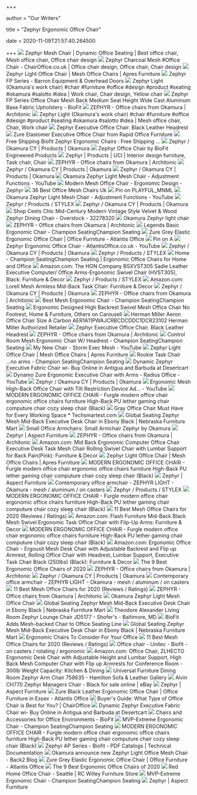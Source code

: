 +++
        
author = "Our Writers"
        
title = "Zephyr Ergonomic Office Chair"
        
date = 2020-11-09T21:57:40.264500
        
+++
[ ![](https://i.pinimg.com/originals/32/8a/7f/328a7fed93538e22be7f554338a64dfe.jpg)](https://i.pinimg.com/originals/32/8a/7f/328a7fed93538e22be7f554338a64dfe.jpg) Zephyr Mesh Chair | Dynamic Office Seating | Best office chair, Mesh office  chair, Office chair design
[ ![](https://i.pinimg.com/originals/0d/7c/3c/0d7c3c0ae6278daeee1f21fd6eb1dfac.jpg)](https://i.pinimg.com/originals/0d/7c/3c/0d7c3c0ae6278daeee1f21fd6eb1dfac.jpg) Zephyr Charcoal Mesh #Office Chair - ChairOffice.co.uk | Office chair  design, Office chair, Chair design
[ ![](https://www.apresfurniture.co.uk/media/catalog/product/cache/1/image/9df78eab33525d08d6e5fb8d27136e95/z/e/zephyr-light-task-chair-04.jpg)](https://www.apresfurniture.co.uk/media/catalog/product/cache/1/image/9df78eab33525d08d6e5fb8d27136e95/z/e/zephyr-light-task-chair-04.jpg) Zephyr Light Office Chair | Mesh Office Chairs | Apres Furniture
[ ![](https://www.barroneq.com/wp-content/uploads/2018/10/Zephyr-F-1.jpg)](https://www.barroneq.com/wp-content/uploads/2018/10/Zephyr-F-1.jpg) Zephyr FP Series - Barron Equipment & Overhead Doors
[ ![](https://i.pinimg.com/564x/c2/00/10/c200104c963ce930f9a138819448e033.jpg)](https://i.pinimg.com/564x/c2/00/10/c200104c963ce930f9a138819448e033.jpg) Zephyr Light (Okamura's work chair) #chair #furniture #office #design  #product #seating #okamura #salotto #idea | Work chair, Chair design,  Yellow chair
[ ![](https://www.biofit.com/images/cms/extralarge/fpr-l-rc-z-xf-xa-06-nh420.jpg)](https://www.biofit.com/images/cms/extralarge/fpr-l-rc-z-xf-xa-06-nh420.jpg) Zephyr FP Series Office Chair Mesh Back Medium Seat Height Wide Cast  Aluminum Base Fabric Upholstery - BioFit
[ ![](https://image.architonic.com/img_pro2-4/112/8599/zephyr-002-b.jpg)](https://image.architonic.com/img_pro2-4/112/8599/zephyr-002-b.jpg) ZEPHYR - Office chairs from Okamura | Architonic
[ ![](https://i.pinimg.com/564x/4e/76/c2/4e76c290f1aca955307615a09993000a.jpg)](https://i.pinimg.com/564x/4e/76/c2/4e76c290f1aca955307615a09993000a.jpg) Zephyr Light (Okamura's work chair) #chair #furniture #office #design  #product #seating #okamura #salotto #idea | Mesh office chair, Chair, Work  chair
[ ![](http://leatherofficechair.net/img/Zephyr-Executive-Office-Chair-Black-Leather-Headrest-01-lr.jpg)](http://leatherofficechair.net/img/Zephyr-Executive-Office-Chair-Black-Leather-Headrest-01-lr.jpg) Zephyr Executive Office Chair. Black Leather Headrest
[ ![](https://rapidoffice.furniture/wp-content/uploads/2016/07/p-2068-Zephyr_Elastomer__55301.1446038551.1280.1280.jpg)](https://rapidoffice.furniture/wp-content/uploads/2016/07/p-2068-Zephyr_Elastomer__55301.1446038551.1280.1280.jpg) Zure Elastomer Executive Office Chair from Rapid Office Furniture
[ ![](https://www.custommhs.com/image/cache/catalog/data/biofit-zephyr_ap-r-500x500.jpg)](https://www.custommhs.com/image/cache/catalog/data/biofit-zephyr_ap-r-500x500.jpg) Free Shipping Biofit Zephyr Ergonomic Chairs : Free Shipping ...
[ ![](https://www.okamura.com/en_mea/products/assets_c/2017/08/zephyr_im01-thumb-970x485-21797.jpg)](https://www.okamura.com/en_mea/products/assets_c/2017/08/zephyr_im01-thumb-970x485-21797.jpg) Zephyr / Okamura CY | Products | Okamura
[ ![](https://www.interiorsandsources.com/Portals/0/images/magazine/0611/I_0611_Web_Stg_3.jpg?w=300&h=250&mode=crop)](https://www.interiorsandsources.com/Portals/0/images/magazine/0611/I_0611_Web_Stg_3.jpg?w=300&h=250&mode=crop) Zephyr Office Chair by BioFit Engineered Products
[ ![](https://i.pinimg.com/originals/7a/e8/bd/7ae8bd42ec4c7e3c52cfec7aec36cae1.jpg)](https://i.pinimg.com/originals/7a/e8/bd/7ae8bd42ec4c7e3c52cfec7aec36cae1.jpg) Zephyr | Products | UCI | Interior design furniture, Task chair, Chair
[ ![](https://image.architonic.com/img_pro1-6/112/9762/zephyr-001-sq.jpg)](https://image.architonic.com/img_pro1-6/112/9762/zephyr-001-sq.jpg) ZEPHYR - Office chairs from Okamura | Architonic
[ ![](https://www.okamura.com/en_mea/products/upload_files/img/products/zephyr/zephyr_im02.jpg)](https://www.okamura.com/en_mea/products/upload_files/img/products/zephyr/zephyr_im02.jpg) Zephyr / Okamura CY | Products | Okamura
[ ![](https://www.okamura.com/en_mea/products/upload_files/img/products/zephyr/zephyr_im03.jpg)](https://www.okamura.com/en_mea/products/upload_files/img/products/zephyr/zephyr_im03.jpg) Zephyr / Okamura CY | Products | Okamura
[ ![](https://i.ytimg.com/vi/KO9d2qi_6_M/maxresdefault.jpg)](https://i.ytimg.com/vi/KO9d2qi_6_M/maxresdefault.jpg) Okamura Zephyr Light Mesh Chair - Adjustment Functions - YouTube
[ ![](https://www.chairoffice.co.uk/media/1866/mirage-13.jpg?anchor=center&mode=crop&width=160&height=232)](https://www.chairoffice.co.uk/media/1866/mirage-13.jpg?anchor=center&mode=crop&width=160&height=232) Modern Mesh Office Chair - Ergonomic Design - Zephyr
[ ![](https://www.workspacedesigns.co.uk/Files/105555/Img/24/grey-elastomer-chair-ZDY99.jpg)](https://www.workspacedesigns.co.uk/Files/105555/Img/24/grey-elastomer-chair-ZDY99.jpg) 36 Best Office Mesh Chairs Uk
[ ![](https://i.pinimg.com/originals/1d/09/82/1d09821923f584377624d119afd9f3fc.jpg)](https://i.pinimg.com/originals/1d/09/82/1d09821923f584377624d119afd9f3fc.jpg) Pin on PLAYFUL_MNML
[ ![](https://i.ytimg.com/vi/KO9d2qi_6_M/hqdefault.jpg)](https://i.ytimg.com/vi/KO9d2qi_6_M/hqdefault.jpg) Okamura Zephyr Light Mesh Chair - Adjustment Functions - YouTube
[ ![](https://www.stylexseating.com/wp-content/uploads/2017/04/Zephyr16-slide-1048x1485.jpg)](https://www.stylexseating.com/wp-content/uploads/2017/04/Zephyr16-slide-1048x1485.jpg) Zephyr / Products / STYLEX
[ ![](https://i.ytimg.com/vi/YoclglT6T9w/hqdefault.jpg)](https://i.ytimg.com/vi/YoclglT6T9w/hqdefault.jpg) Zephyr / Okamura CY | Products | Okamura
[ ![](https://ak1.ostkcdn.com/images/products/is/images/direct/bf49d444626ba68e5da0922f345bcd563c475cc2/Ceets-Chic-Mid-Century-Modern-Vintage-Style-Velvet-%26-Wood-Zephyr-Dining-Chair.jpg)](https://ak1.ostkcdn.com/images/products/is/images/direct/bf49d444626ba68e5da0922f345bcd563c475cc2/Ceets-Chic-Mid-Century-Modern-Vintage-Style-Velvet-%26-Wood-Zephyr-Dining-Chair.jpg) Shop Ceets Chic Mid-Century Modern Vintage Style Velvet & Wood Zephyr  Dining Chair - Overstock - 32278320
[ ![](https://www.designofficesolutions.com/wp-content/uploads/2015/07/1zephyrlight_08-2.jpg)](https://www.designofficesolutions.com/wp-content/uploads/2015/07/1zephyrlight_08-2.jpg) Okamura Zephyr light chair
[ ![](https://image.architonic.com/img_pfm2-4/204/6939/zephyr-08-b.jpg)](https://image.architonic.com/img_pfm2-4/204/6939/zephyr-08-b.jpg) ZEPHYR - Office chairs from Okamura | Architonic
[ ![](https://www.championseating.com/wp-content/uploads/P1010063a-1.jpg)](https://www.championseating.com/wp-content/uploads/P1010063a-1.jpg) Legends Basic Ergonomic Chair - Champion SeatingChampion Seating
[ ![](https://www.atlantisoffice.co.uk/image/cache/catalog/Dynamic/Zephyr%20New/Grey%20Elastic/Zephyr_Grey_1-593x593.jpg)](https://www.atlantisoffice.co.uk/image/cache/catalog/Dynamic/Zephyr%20New/Grey%20Elastic/Zephyr_Grey_1-593x593.jpg) Zure Grey Elastic Ergonomic Office Chair | Office Furniture - Atlantis  Office
[ ![](https://i.pinimg.com/originals/d3/e1/0e/d3e10e8f91a019ec84245c5ef0f87200.jpg)](https://i.pinimg.com/originals/d3/e1/0e/d3e10e8f91a019ec84245c5ef0f87200.jpg) Pin on A
[ ![](https://i.ytimg.com/vi/gXfqXyWW1l0/sddefault.jpg)](https://i.ytimg.com/vi/gXfqXyWW1l0/sddefault.jpg) Zephyr Ergonomic Office Chair - AtlantisOffice.co.uk - YouTube
[ ![](https://www.okamura.com/en_mea/products/upload_files/img/products/zephyr/zephyr_im04.jpg)](https://www.okamura.com/en_mea/products/upload_files/img/products/zephyr/zephyr_im04.jpg) Zephyr / Okamura CY | Products | Okamura
[ ![](https://www.stylexseating.com/wp-content/uploads/2012/11/Zephyr-Hero-2091x1307.jpg)](https://www.stylexseating.com/wp-content/uploads/2012/11/Zephyr-Hero-2091x1307.jpg) Zephyr / Products / STYLEX
[ ![](https://www.championseating.com/wp-content/uploads/mchair.png)](https://www.championseating.com/wp-content/uploads/mchair.png) Home - Champion SeatingChampion Seating | Ergonomic Office Chairs for Home  and Office
[ ![](https://images-na.ssl-images-amazon.com/images/I/71VOpX0vSSL._AC_SY450_.jpg)](https://images-na.ssl-images-amazon.com/images/I/71VOpX0vSSL._AC_SY450_.jpg) Amazon.com: The HON Company BSXVST305 Sadie Leather Executive Computer/ Office Arms-Ergonomic Swivel Chair (HVST305), Black: Furniture & Decor
[ ![](https://www.stylexseating.com/wp-content/uploads/2017/02/Zephyr2-slide-2228x1485.jpg)](https://www.stylexseating.com/wp-content/uploads/2017/02/Zephyr2-slide-2228x1485.jpg) Zephyr / Products / STYLEX
[ ![](https://images-na.ssl-images-amazon.com/images/I/91Hm-oPt%2BGL._AC_SL1500_.jpg)](https://images-na.ssl-images-amazon.com/images/I/91Hm-oPt%2BGL._AC_SL1500_.jpg) Amazon.com: Lorell Mesh Armless Mid-Back Task Chair: Furniture & Decor
[ ![](https://www.okamura.com/en_mea/products/upload_files/img/products/zephyr/zephyr_brochure_01.jpg)](https://www.okamura.com/en_mea/products/upload_files/img/products/zephyr/zephyr_brochure_01.jpg) Zephyr / Okamura CY | Products | Okamura
[ ![](https://image.architonic.com/img_pfm2-4/204/6939/zephyr-04-h.jpg)](https://image.architonic.com/img_pfm2-4/204/6939/zephyr-04-h.jpg) ZEPHYR - Office chairs from Okamura | Architonic
[ ![](https://www.championseating.com/wp-content/uploads/MVP-extreme-mesh-ergonomic-chair-champion-seating-company-2.jpg)](https://www.championseating.com/wp-content/uploads/MVP-extreme-mesh-ergonomic-chair-champion-seating-company-2.jpg) Best Mesh Ergonomic Chair - Champion SeatingChampion Seating
[ ![](https://media.karousell.com/media/photos/products/2020/10/14/ergonomic_designed_high_backre_1602653910_058a382c_progressive)](https://media.karousell.com/media/photos/products/2020/10/14/ergonomic_designed_high_backre_1602653910_058a382c_progressive) Ergonomic Designed High Backrest Swivel Mesh Office Chair No Footrest, Home  & Furniture, Others on Carousell
[ ![](https://images.lumens.com/is/image/Lumens/lighting/GNBP165012_alt11?$Lumens.com-600$)](https://images.lumens.com/is/image/Lumens/lighting/GNBP165012_alt11?$Lumens.com-600$) Herman Miller Aeron Office Chair Size A Carbon  AER1A11PWAJCRBCDCDDC1DCR23102 Herman Miller Authorized Retailer
[ ![](http://leatherofficechair.net/img/Zephyr-Executive-Office-Chair-Black-Leather-Headrest-02-iqyo.jpg)](http://leatherofficechair.net/img/Zephyr-Executive-Office-Chair-Black-Leather-Headrest-02-iqyo.jpg) Zephyr Executive Office Chair. Black Leather Headrest
[ ![](https://image.architonic.com/img_pfm2-4/204/6939/zephyr-004-h.jpg)](https://image.architonic.com/img_pfm2-4/204/6939/zephyr-004-h.jpg) ZEPHYR - Office chairs from Okamura | Architonic
[ ![](https://www.championseating.com/wp-content/uploads/MVP-Mesh-Ergonomic-Chair-1.jpg)](https://www.championseating.com/wp-content/uploads/MVP-Mesh-Ergonomic-Chair-1.jpg) Control Room Mesh Ergonomic Chair W/ Headrest - Champion SeatingChampion  Seating
[ ![](https://i.ytimg.com/vi/KlvTzhdotcs/hqdefault.jpg)](https://i.ytimg.com/vi/KlvTzhdotcs/hqdefault.jpg) My New Chair - Storm Exec Mesh - YouTube
[ ![](https://www.apresfurniture.co.uk/media/catalog/product/cache/1/thumbnail/9df78eab33525d08d6e5fb8d27136e95/z/l/zlight2.jpg)](https://www.apresfurniture.co.uk/media/catalog/product/cache/1/thumbnail/9df78eab33525d08d6e5fb8d27136e95/z/l/zlight2.jpg) Zephyr Light Office Chair | Mesh Office Chairs | Apres Furniture
[ ![](https://www.championseating.com/wp-content/uploads/Rookiewoarms29_w-1.jpg)](https://www.championseating.com/wp-content/uploads/Rookiewoarms29_w-1.jpg) Rookie Task Chair ...no arms - Champion SeatingChampion Seating
[ ![](https://images-na.ssl-images-amazon.com/images/I/61QqaOO8W2L.jpg)](https://images-na.ssl-images-amazon.com/images/I/61QqaOO8W2L.jpg) Dynamic Zephyr Executive Fabric Chair wi- Buy Online in Antigua and Barbuda  at Desertcart
[ ![](https://i.ytimg.com/vi/W7c_G1rUPlw/maxresdefault.jpg)](https://i.ytimg.com/vi/W7c_G1rUPlw/maxresdefault.jpg) Dynamo Zure Ergonomic Executive Chair with Arms - Radius Office - YouTube
[ ![](https://www.okamura.com/en_mea/library/image/upload_files/img/s/zephyr/zephyr_single_05.jpg)](https://www.okamura.com/en_mea/library/image/upload_files/img/s/zephyr/zephyr_single_05.jpg) Zephyr / Okamura CY | Products | Okamura
[ ![](https://i.ytimg.com/vi/p2s6dr_ZV-s/maxresdefault.jpg)](https://i.ytimg.com/vi/p2s6dr_ZV-s/maxresdefault.jpg) Ergonomic Mesh High-Back Office Chair with Tilt Restriction Device Ad... -  YouTube
[ ![](https://www.huntoffice.ie/images/D.cache.large/lightup-no-lumbar-arms-light-blue-back.jpg)](https://www.huntoffice.ie/images/D.cache.large/lightup-no-lumbar-arms-light-blue-back.jpg) MODERN ERGONOMIC OFFICE CHAIR - Furgle modern office chair ergonomic office  chairs furniture High-Back PU lether gaming chair computure chair cozy  sleep chair (Black)
[ ![](https://techsmartest.com/wp-content/uploads/2019/12/TimeOffice-Ergonomic-Office-Chair-with-Armrest.jpg)](https://techsmartest.com/wp-content/uploads/2019/12/TimeOffice-Ergonomic-Office-Chair-with-Armrest.jpg) Gray Office Chair Must Have for Every Working Space * Techsmartest.com
[ ![](https://www.nfm.com/productimages/53785630/1/l)](https://www.nfm.com/productimages/53785630/1/l) Global Seating Zephyr Mesh Mid-Back Executive Desk Chair in Ebony Black |  Nebraska Furniture Mart
[ ![](https://immagini.designbest.com/immaginiprodotti/poltroncine_da_ufficio/big/4067-poltroncinedaufficio-81670-b-1.jpg)](https://immagini.designbest.com/immaginiprodotti/poltroncine_da_ufficio/big/4067-poltroncinedaufficio-81670-b-1.jpg) Small Office Armchairs: Small Armchair Zephyr by Okamura
[ ![](https://aspectfurniture.com/sites/default/files/styles/carousel/public/Zephyr2.jpg?itok=m722yOHg)](https://aspectfurniture.com/sites/default/files/styles/carousel/public/Zephyr2.jpg?itok=m722yOHg) Zephyr | Aspect Furniture
[ ![](https://image.architonic.com/img_pfm2-4/204/6939/zephyr-12-b.jpg)](https://image.architonic.com/img_pfm2-4/204/6939/zephyr-12-b.jpg) ZEPHYR - Office chairs from Okamura | Architonic
[ ![](https://m.media-amazon.com/images/I/61Ck+O4qPZL._AC_UL400_.jpg)](https://m.media-amazon.com/images/I/61Ck+O4qPZL._AC_UL400_.jpg) Amazon.com: Mid Back Ergonomic Computer Office Chair Executive Desk Task  Mesh Chair Rolling Swivel Chair with Lumbar Support for Back Pain(Pink):  Furniture & Decor
[ ![](https://www.apresfurniture.co.uk/media/catalog/product/cache/1/image/9df78eab33525d08d6e5fb8d27136e95/z/e/zephyr-swivel-chair-01.jpg)](https://www.apresfurniture.co.uk/media/catalog/product/cache/1/image/9df78eab33525d08d6e5fb8d27136e95/z/e/zephyr-swivel-chair-01.jpg) Zephyr Light Office Chair | Mesh Office Chairs | Apres Furniture
[ ![](https://sc01.alicdn.com/kf/HTB1dh6uSFXXXXasXFXXq6xXFXXXC.jpg)](https://sc01.alicdn.com/kf/HTB1dh6uSFXXXXasXFXXq6xXFXXXC.jpg) MODERN ERGONOMIC OFFICE CHAIR - Furgle modern office chair ergonomic office  chairs furniture High-Back PU lether gaming chair computure chair cozy  sleep chair (Black)
[ ![](https://aspectfurniture.com/sites/default/files/styles/carousel/public/Zephyr1.jpg?itok=yNQGgpqy)](https://aspectfurniture.com/sites/default/files/styles/carousel/public/Zephyr1.jpg?itok=yNQGgpqy) Zephyr | Aspect Furniture
[ ![](https://img.archiexpo.com/images_ae/photo-mg/56536-15119091.webp)](https://img.archiexpo.com/images_ae/photo-mg/56536-15119091.webp) Contemporary office armchair - ZEPHYR LIGHT - Okamura - mesh / aluminum /  on casters
[ ![](https://www.stylexseating.com/wp-content/uploads/2017/02/Zephyr1-slide-2228x1485.jpg)](https://www.stylexseating.com/wp-content/uploads/2017/02/Zephyr1-slide-2228x1485.jpg) Zephyr / Products / STYLEX
[ ![](https://ae01.alicdn.com/kf/HTB15ntueEGF3KVjSZFvq6z_nXXaR/Luxury-Modern-Fashion-Swivel-Boss-Chair-Rotary-Lifting-Ergonomic-Office-Chairs-Thicken-Backrest-Leisure-Lying-Computer.jpg)](https://ae01.alicdn.com/kf/HTB15ntueEGF3KVjSZFvq6z_nXXaR/Luxury-Modern-Fashion-Swivel-Boss-Chair-Rotary-Lifting-Ergonomic-Office-Chairs-Thicken-Backrest-Leisure-Lying-Computer.jpg) MODERN ERGONOMIC OFFICE CHAIR - Furgle modern office chair ergonomic office  chairs furniture High-Back PU lether gaming chair computure chair cozy  sleep chair (Black)
[ ![](https://www.btod.com/blog/wp-content/uploads/2019/03/best-mesh-office-1-best-all-mesh.jpg)](https://www.btod.com/blog/wp-content/uploads/2019/03/best-mesh-office-1-best-all-mesh.jpg) 11 Best Mesh Office Chairs for 2020 (Reviews / Ratings)
[ ![](https://images-na.ssl-images-amazon.com/images/I/71z-WDf-nvL._AC_SX522_.jpg)](https://images-na.ssl-images-amazon.com/images/I/71z-WDf-nvL._AC_SX522_.jpg) Amazon.com: Flash Furniture Mid-Back Black Mesh Swivel Ergonomic Task  Office Chair with Flip-Up Arms: Furniture & Decor
[ ![](https://p.globalsources.com/IMAGES/PDT/B0997002826/office-chair-Modern-Leather-Swivel-and-task-Chair.jpg)](https://p.globalsources.com/IMAGES/PDT/B0997002826/office-chair-Modern-Leather-Swivel-and-task-Chair.jpg) MODERN ERGONOMIC OFFICE CHAIR - Furgle modern office chair ergonomic office  chairs furniture High-Back PU lether gaming chair computure chair cozy  sleep chair (Black)
[ ![](https://m.media-amazon.com/images/I/71tSjO9RgEL._AC_UL400_.jpg)](https://m.media-amazon.com/images/I/71tSjO9RgEL._AC_UL400_.jpg) Amazon.com: Ergonomic Office Chair - Ergousit Mesh Desk Chair with  Adjustable Backrest and Flip up Armrest, Rolling Office Chair with  Headrest, Lumbar Support, Executive Task Chair Black (250lbs) (Black):  Furniture & Decor
[ ![](https://www.thespruce.com/thmb/-TZyNjYe9X5gmb6qiT_EEjPYhE8=/683x683/smart/filters:no_upscale()/ScreenShot2019-06-11at11.37.40AM-e3c3909c6da94f0d90e0ec7ed8c58ed1.png)](https://www.thespruce.com/thmb/-TZyNjYe9X5gmb6qiT_EEjPYhE8=/683x683/smart/filters:no_upscale()/ScreenShot2019-06-11at11.37.40AM-e3c3909c6da94f0d90e0ec7ed8c58ed1.png) The 9 Best Ergonomic Office Chairs of 2020
[ ![](https://image.architonic.com/img_pfm2-4/204/6939/zephyr-10-b.jpg)](https://image.architonic.com/img_pfm2-4/204/6939/zephyr-10-b.jpg) ZEPHYR - Office chairs from Okamura | Architonic
[ ![](https://www.okamura.com/en_mea/library/image/upload_files/img/s/zephyr/zephyr_single_01.jpg)](https://www.okamura.com/en_mea/library/image/upload_files/img/s/zephyr/zephyr_single_01.jpg) Zephyr / Okamura CY | Products | Okamura
[ ![](https://img.archiexpo.com/images_ae/photo-g/56536-13308301.webp)](https://img.archiexpo.com/images_ae/photo-g/56536-13308301.webp) Contemporary office armchair - ZEPHYR LIGHT - Okamura - mesh / aluminum /  on casters
[ ![](https://www.btod.com/blog/wp-content/uploads/2019/03/best-mesh-office-chairs-2020-blog-header.jpg)](https://www.btod.com/blog/wp-content/uploads/2019/03/best-mesh-office-chairs-2020-blog-header.jpg) 11 Best Mesh Office Chairs for 2020 (Reviews / Ratings)
[ ![](https://image.architonic.com/img_pfm2-4/204/6939/zephyr-11-b.jpg)](https://image.architonic.com/img_pfm2-4/204/6939/zephyr-11-b.jpg) ZEPHYR - Office chairs from Okamura | Architonic
[ ![](https://www.back2.co.uk/media/catalog/product/cache/1/image/800x800/9df78eab33525d08d6e5fb8d27136e95/o/k/okamura-zephyrlight-polished-whiteframe.black.mesh.cushion-withlumbar-angle.jpg)](https://www.back2.co.uk/media/catalog/product/cache/1/image/800x800/9df78eab33525d08d6e5fb8d27136e95/o/k/okamura-zephyrlight-polished-whiteframe.black.mesh.cushion-withlumbar-angle.jpg) Okamura Zephyr Light Mesh Office Chair
[ ![](https://www.nfm.com/productimages/53785630/2/l)](https://www.nfm.com/productimages/53785630/2/l) Global Seating Zephyr Mesh Mid-Back Executive Desk Chair in Ebony Black |  Nebraska Furniture Mart
[ ![](https://images2.imgix.net/p4dbimg/991/images/jd5177_1196-93.jpg?fit=fill&trim=color&trimcolor=FFFFFF&trimtol=5&bg=FFFFFF&w=384&h=288&fm=pjpg&auto=format)](https://images2.imgix.net/p4dbimg/991/images/jd5177_1196-93.jpg?fit=fill&trim=color&trimcolor=FFFFFF&trimtol=5&bg=FFFFFF&w=384&h=288&fm=pjpg&auto=format) Theodore Alexander Living Room Zephyr Lounge Chair JD5177 - Shofer's -  Baltimore, MD
[ ![](http://ww1.prweb.com/prfiles/2011/02/14/1629254/gI_0_APP1926RHATFArmOption.jpg)](http://ww1.prweb.com/prfiles/2011/02/14/1629254/gI_0_APP1926RHATFArmOption.jpg) BioFit Adds Mesh-backed Chair to Office Seating Line
[ ![](https://www.nfm.com/productimages/53785630/5/l)](https://www.nfm.com/productimages/53785630/5/l) Global Seating Zephyr Mesh Mid-Back Executive Desk Chair in Ebony Black |  Nebraska Furniture Mart
[ ![](https://www.rosiinc.com/wp-content/uploads/2017/04/Ergonomic-Office-Chair-1-e1495211077514-1200x900.jpg)](https://www.rosiinc.com/wp-content/uploads/2017/04/Ergonomic-Office-Chair-1-e1495211077514-1200x900.jpg) Ergonomic Chairs To Consider For Your Office
[ ![](https://www.btod.com/blog/wp-content/uploads/2019/03/best-mesh-office-6-best-ergonomics.jpg)](https://www.btod.com/blog/wp-content/uploads/2019/03/best-mesh-office-6-best-ergonomics.jpg) 11 Best Mesh Office Chairs for 2020 (Reviews / Ratings)
[ ![](https://img.medicalexpo.com/images_me/photo-g/95917-9738611.jpg)](https://img.medicalexpo.com/images_me/photo-g/95917-9738611.jpg) Office chair - Unitec - Biofit - on casters / rotating / ergonomic
[ ![](https://m.media-amazon.com/images/I/91ibhE8xAtL._AC_UL400_.jpg)](https://m.media-amazon.com/images/I/91ibhE8xAtL._AC_UL400_.jpg) Amazon.com: Office Chair, ZLHECTO Ergonomic Desk Chair with Adjustable  Height and Lumbar Support, High Back Mesh Computer Chair with Flip up  Armrests for Conference Room - 300lb Weight Capacity: Kitchen & Dining
[ ![](https://images2.imgix.net/p4dbimg/750/images/758635-1.jpg?fit=fill&trim=color&trimcolor=FFFFFF&trimtol=5&bg=FFFFFF&w=384&h=288&fm=pjpg&auto=format)](https://images2.imgix.net/p4dbimg/750/images/758635-1.jpg?fit=fill&trim=color&trimcolor=FFFFFF&trimtol=5&bg=FFFFFF&w=384&h=288&fm=pjpg&auto=format) Universal Furniture Dining Room Zephyr Arm Chair 758635 - Hamilton Sofa &  Leather Gallery
[ ![](https://i.ebayimg.com/images/g/aaoAAOSwCMRclOdk/s-l640.jpg)](https://i.ebayimg.com/images/g/aaoAAOSwCMRclOdk/s-l640.jpg) Alvin CH770 Zephyr Managers Chair - Black for sale online | eBay
[ ![](https://aspectfurniture.com/sites/default/files/styles/carousel/public/Zephyr6.jpg?itok=NM6rpftV)](https://aspectfurniture.com/sites/default/files/styles/carousel/public/Zephyr6.jpg?itok=NM6rpftV) Zephyr | Aspect Furniture
[ ![](https://www.atlantisoffice.co.uk/image/cache/catalog/Dynamic/Zephyr%20New/Black%20Leather/Zephyr_black_leather_8-593x593.jpg)](https://www.atlantisoffice.co.uk/image/cache/catalog/Dynamic/Zephyr%20New/Black%20Leather/Zephyr_black_leather_8-593x593.jpg) Zure Black Leather Ergonomic Office Chair | Office Furniture in Essex -  Atlantis Office
[ ![](https://www.chairoffice.co.uk/media/12711/jet-1.jpg?anchor=center&mode=crop&width=160&height=232)](https://www.chairoffice.co.uk/media/12711/jet-1.jpg?anchor=center&mode=crop&width=160&height=232) Buyer's Guide: What Type of Office Chair is Best for You? | ChairOffice
[ ![](https://images-na.ssl-images-amazon.com/images/I/51UO3tSLoZL.jpg)](https://images-na.ssl-images-amazon.com/images/I/51UO3tSLoZL.jpg) Dynamic Zephyr Executive Fabric Chair wi- Buy Online in Antigua and Barbuda  at Desertcart
[ ![](https://www.biofit.com/images/cms/square-med/mvmtpro-mp-1-tb-p28-m-rc-pm-afp-3d-06-nh509.png)](https://www.biofit.com/images/cms/square-med/mvmtpro-mp-1-tb-p28-m-rc-pm-afp-3d-06-nh509.png) Chairs and Accessories for Office Environments - BioFit
[ ![](https://www.championseating.com/wp-content/uploads/MVP-extreme-ergonomic-chair-champion-seating-company.jpg)](https://www.championseating.com/wp-content/uploads/MVP-extreme-ergonomic-chair-champion-seating-company.jpg) MVP-Extreme Ergonomic Chair - Champion SeatingChampion Seating
[ ![](https://cdn.shopify.com/s/files/1/1833/4459/products/Hb647f13503964b3687325b9a8d34a4cfS_0513f787-a917-4202-89bc-928455e16941.jpg?v=1586183942)](https://cdn.shopify.com/s/files/1/1833/4459/products/Hb647f13503964b3687325b9a8d34a4cfS_0513f787-a917-4202-89bc-928455e16941.jpg?v=1586183942) MODERN ERGONOMIC OFFICE CHAIR - Furgle modern office chair ergonomic office  chairs furniture High-Back PU lether gaming chair computure chair cozy  sleep chair (Black)
[ ![](https://img.medicalexpo.com/pdf/repository_me/95917/zephyr-ap-series-114553_1mg.jpg)](https://img.medicalexpo.com/pdf/repository_me/95917/zephyr-ap-series-114553_1mg.jpg) Zephyr AP Series - Biofit - PDF Catalogs | Technical Documentation
[ ![](https://www.back2.co.uk/wp/wp-content/uploads/2013/01/okamura_zephyr_light_2_images_415x331.jpg)](https://www.back2.co.uk/wp/wp-content/uploads/2013/01/okamura_zephyr_light_2_images_415x331.jpg) Okamura announce new Zephyr Light Office Mesh Chair - Back2 Blog
[ ![](https://www.atlantisoffice.co.uk/image/cache/catalog/Dynamic/Zephyr%20New/Grey%20Elastic/Zephyr_Grey_6-593x593.jpg)](https://www.atlantisoffice.co.uk/image/cache/catalog/Dynamic/Zephyr%20New/Grey%20Elastic/Zephyr_Grey_6-593x593.jpg) Zure Grey Elastic Ergonomic Office Chair | Office Furniture - Atlantis  Office
[ ![](https://www.thespruce.com/thmb/v4x6rTFJFesVhymDHDSrJ6zvFdc=/900x0/filters:no_upscale():max_bytes(150000):strip_icc()/ScreenShot2019-06-06at2.52.02PM-8888b4cb898546fc81149eedab641de6.png)](https://www.thespruce.com/thmb/v4x6rTFJFesVhymDHDSrJ6zvFdc=/900x0/filters:no_upscale():max_bytes(150000):strip_icc()/ScreenShot2019-06-06at2.52.02PM-8888b4cb898546fc81149eedab641de6.png) The 9 Best Ergonomic Office Chairs of 2020
[ ![](http://static.rcwilley.com/products/111980320/Red-Home-Office-Chair---Seattle-rcwilley-image1~800.jpg)](http://static.rcwilley.com/products/111980320/Red-Home-Office-Chair---Seattle-rcwilley-image1~800.jpg) Red Home Office Chair - Seattle | RC Willey Furniture Store
[ ![](https://www.championseating.com/wp-content/uploads/MVP-extreme-lumbar-ergonomic-chair-champion-seating-company-3.jpg)](https://www.championseating.com/wp-content/uploads/MVP-extreme-lumbar-ergonomic-chair-champion-seating-company-3.jpg) MVP-Extreme Ergonomic Chair - Champion SeatingChampion Seating
[ ![](https://aspectfurniture.com/sites/default/files/styles/carousel/public/Zephyr4.jpg?itok=yLqGubMX)](https://aspectfurniture.com/sites/default/files/styles/carousel/public/Zephyr4.jpg?itok=yLqGubMX) Zephyr | Aspect Furniture
